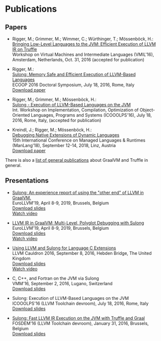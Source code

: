 # Publications

## Papers

* Rigger, M.; Grimmer, M.; Wimmer, C.; Würthinger, T.; Mössenböck, H.:<br>
[Bringing Low-Level Languages to the JVM: Efficient Execution of LLVM IR on Truffle](http://conf.researchr.org/event/vmil2016/vmil2016-bringing-low-level-languages-to-the-jvm-efficient-execution-of-llvm-ir-on-truffle)<br>
Workshop on Virtual Machines and Intermediate Languages (VMIL'16),
Amsterdam, Netherlands, Oct. 31, 2016 (accepted for publication)<br>

* Rigger, M.:<br>
[Sulong: Memory Safe and Efficient Execution of LLVM-Based Languages](http://2016.ecoop.org/track/ecoop-2016-doctoral-symposium)<br>
ECOOP 2016 Doctoral Symposium, July 18, 2016, Rome, Italy<br>
[Download paper](http://ssw.jku.at/General/Staff/ManuelRigger/ECOOP16-DS.pdf)

* Rigger, M.; Grimmer, M.; Mössenböck, H.:<br>
[Sulong - Execution of LLVM-Based Languages on the JVM](http://2016.ecoop.org/event/icooolps-2016-sulong-execution-of-llvm-based-languages-on-the-jvm)<br>
Int. Workshop on Implementation, Compilation, Optimization of
Object-Oriented Languages, Programs and Systems (ICOOOLPS'16),
July 18, 2016, Rome, Italy, (accepted for publication)<br>

* Kreindl, J.; Rigger, M.; Mössenböck, H.:<br>
[Debugging Native Extensions of Dynamic Languages](http://ssw.jku.at/manlang18)<br>
15th International Conference on Managed Languages & Runtimes (ManLang'18), September 12-14, 2018, Linz, Austria<br>
[Download paper](http://ssw.jku.at/General/Staff/Kreindl/papers/ManLang_2018_SulongDebugging.pdf)

There is also a [list of general publications](../../../docs/Publications.md) about GraalVM and Truffle in general.

## Presentations

* [Sulong: An experience report of using the "other end" of LLVM in GraalVM.](http://llvm.org/devmtg/2019-04/talks.html#Talk_13)<br>
EuroLLVM'19, April 8-9, 2019, Brussels, Belgium<br>
[Download slides](http://llvm.org/devmtg/2019-04/slides/TechTalk-Schatz-Sulong_an_experience_report.pdf)<br>
[Watch video](https://youtu.be/zvsR90T_4ME)

* [LLVM IR in GraalVM: Multi-Level, Polyglot Debugging with Sulong](http://llvm.org/devmtg/2019-04/talks.html#Talk_11)<br>
EuroLLVM'19, April 8-9, 2019, Brussels, Belgium<br>
[Download slides](http://llvm.org/devmtg/2019-04/slides/TechTalk-Kreindl-LLVM_IR_in_GraalVM.pdf)<br>
[Watch video](https://www.youtube.com/watch?v=YIGoNVQctOU)

* [Using LLVM and Sulong for Language C Extensions](http://chrisseaton.com/rubytruffle/llvm-cauldron-16/llvm-cauldron-sulong.pdf)<br>
LLVM Cauldron 2016, September 8, 2016, Hebden Bridge, The United Kingdom<br>
[Download slides](http://chrisseaton.com/rubytruffle/llvm-cauldron-16/llvm-cauldron-sulong.pdf)<br>
[Watch video](https://www.youtube.com/watch?v=bJzMfYX6n9A)

* C, C++, and Fortran on the JVM via Sulong<br>
VMM'16, September 2, 2016, Lugano, Switzerland<br>
[Download slides](https://speakerdeck.com/mrigger/vmm-16-c-c-plus-plus-and-fortran-on-the-jvm-via-sulong)

* Sulong: Execution of LLVM-Based Languages on the JVM<br>
ICOOOLPS'16 (LLVM Toolchain devroom), July 18, 2016, Rome, Italy<br>
[Download slides](https://speakerdeck.com/mrigger/icooolps-16-sulong-execution-of-llvm-based-languages-on-the-jvm)

* [Sulong: Fast LLVM IR Execution on the JVM with Truffle and Graal](https://fosdem.org/2016/schedule/event/llvm_sulong/)<br>
FOSDEM'16 (LLVM Toolchain devroom), January 31, 2016, Brussels, Belgium<br>
[Download slides](https://fosdem.org/2016/schedule/event/llvm_sulong/attachments/slides/1205/export/events/attachments/llvm_sulong/slides/1205/Sulong.pdf)
